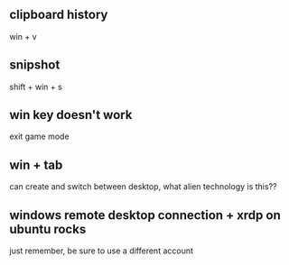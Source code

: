 ## clipboard history
win + v
## snipshot
shift + win + s
## win key doesn't work
exit game mode
## win + tab
can create and switch between desktop, what alien technology is this??

## windows remote desktop connection + xrdp on ubuntu rocks
just remember, be sure to use a different account

